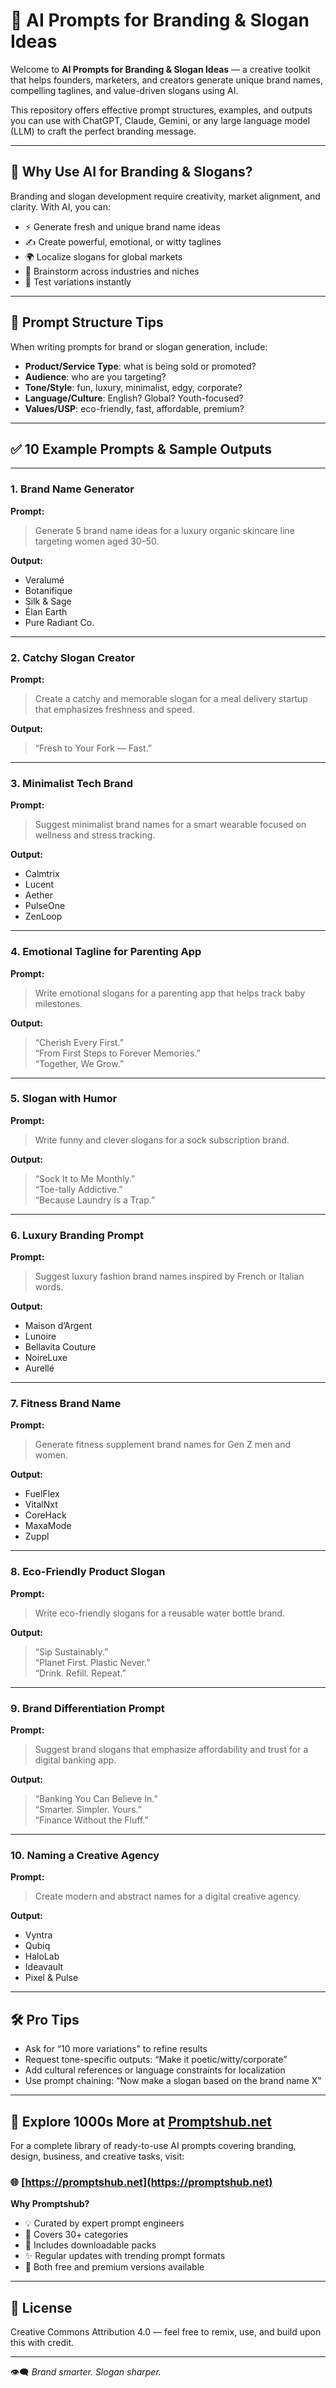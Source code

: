 # 🧠 AI Prompts for Branding & Slogan Ideas

Welcome to **AI Prompts for Branding & Slogan Ideas** — a creative toolkit that helps founders, marketers, and creators generate unique brand names, compelling taglines, and value-driven slogans using AI.

This repository offers effective prompt structures, examples, and outputs you can use with ChatGPT, Claude, Gemini, or any large language model (LLM) to craft the perfect branding message.

---

## 🚀 Why Use AI for Branding & Slogans?

Branding and slogan development require creativity, market alignment, and clarity. With AI, you can:

- ⚡ Generate fresh and unique brand name ideas
- ✍️ Create powerful, emotional, or witty taglines
- 🌍 Localize slogans for global markets
- 🧠 Brainstorm across industries and niches
- 🧪 Test variations instantly

---

## 🧠 Prompt Structure Tips

When writing prompts for brand or slogan generation, include:

- **Product/Service Type**: what is being sold or promoted?
- **Audience**: who are you targeting?
- **Tone/Style**: fun, luxury, minimalist, edgy, corporate?
- **Language/Culture**: English? Global? Youth-focused?
- **Values/USP**: eco-friendly, fast, affordable, premium?

---

## ✅ 10 Example Prompts & Sample Outputs

---

### 1. **Brand Name Generator**

**Prompt:**  
> Generate 5 brand name ideas for a luxury organic skincare line targeting women aged 30–50.

**Output:**  
- Veralumé  
- Botanifique  
- Silk & Sage  
- Élan Earth  
- Pure Radiant Co.

---

### 2. **Catchy Slogan Creator**

**Prompt:**  
> Create a catchy and memorable slogan for a meal delivery startup that emphasizes freshness and speed.

**Output:**  
> “Fresh to Your Fork — Fast.”

---

### 3. **Minimalist Tech Brand**

**Prompt:**  
> Suggest minimalist brand names for a smart wearable focused on wellness and stress tracking.

**Output:**  
- Calmtrix  
- Lucent  
- Aether  
- PulseOne  
- ZenLoop

---

### 4. **Emotional Tagline for Parenting App**

**Prompt:**  
> Write emotional slogans for a parenting app that helps track baby milestones.

**Output:**  
> “Cherish Every First.”  
> “From First Steps to Forever Memories.”  
> “Together, We Grow.”

---

### 5. **Slogan with Humor**

**Prompt:**  
> Write funny and clever slogans for a sock subscription brand.

**Output:**  
> “Sock It to Me Monthly.”  
> “Toe-tally Addictive.”  
> “Because Laundry is a Trap.”

---

### 6. **Luxury Branding Prompt**

**Prompt:**  
> Suggest luxury fashion brand names inspired by French or Italian words.

**Output:**  
- Maison d’Argent  
- Lunoire  
- Bellavita Couture  
- NoireLuxe  
- Aurellé

---

### 7. **Fitness Brand Name**

**Prompt:**  
> Generate fitness supplement brand names for Gen Z men and women.

**Output:**  
- FuelFlex  
- VitalNxt  
- CoreHack  
- MaxaMode  
- Zuppl

---

### 8. **Eco-Friendly Product Slogan**

**Prompt:**  
> Write eco-friendly slogans for a reusable water bottle brand.

**Output:**  
> “Sip Sustainably.”  
> “Planet First. Plastic Never.”  
> “Drink. Refill. Repeat.”

---

### 9. **Brand Differentiation Prompt**

**Prompt:**  
> Suggest brand slogans that emphasize affordability and trust for a digital banking app.

**Output:**  
> “Banking You Can Believe In.”  
> “Smarter. Simpler. Yours.”  
> “Finance Without the Fluff.”

---

### 10. **Naming a Creative Agency**

**Prompt:**  
> Create modern and abstract names for a digital creative agency.

**Output:**  
- Vyntra  
- Qubiq  
- HaloLab  
- Ideavault  
- Pixel & Pulse

---

## 🛠️ Pro Tips

- Ask for “10 more variations” to refine results  
- Request tone-specific outputs: “Make it poetic/witty/corporate”  
- Add cultural references or language constraints for localization  
- Use prompt chaining: “Now make a slogan based on the brand name X”

---

## 🔗 Explore 1000s More at [Promptshub.net](https://promptshub.net)

For a complete library of ready-to-use AI prompts covering branding, design, business, and creative tasks, visit:

### 🌐 [https://promptshub.net](https://promptshub.net)

**Why Promptshub?**  
- 💡 Curated by expert prompt engineers  
- 🧰 Covers 30+ categories  
- 📁 Includes downloadable packs  
- ✨ Regular updates with trending prompt formats  
- 🛒 Both free and premium versions available

---

## 📄 License

Creative Commons Attribution 4.0 — feel free to remix, use, and build upon this with credit.

---

👁️‍🗨️ *Brand smarter. Slogan sharper.*
```
